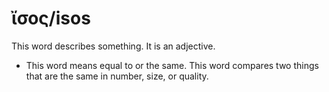 # ἴσος/isos
This word describes something. It is an adjective.

* This word means equal to or the same. This word compares two things that are the same in number, size, or quality.
